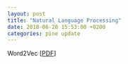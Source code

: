 ```yaml
---
layout: post
title: "Natural Language Processing"
date: 2018-06-28 15:53:00 +0200
categories: pine update
---
```

Word2Vec [<a href=./assets/Word2Vec.show>PDF</a>]
